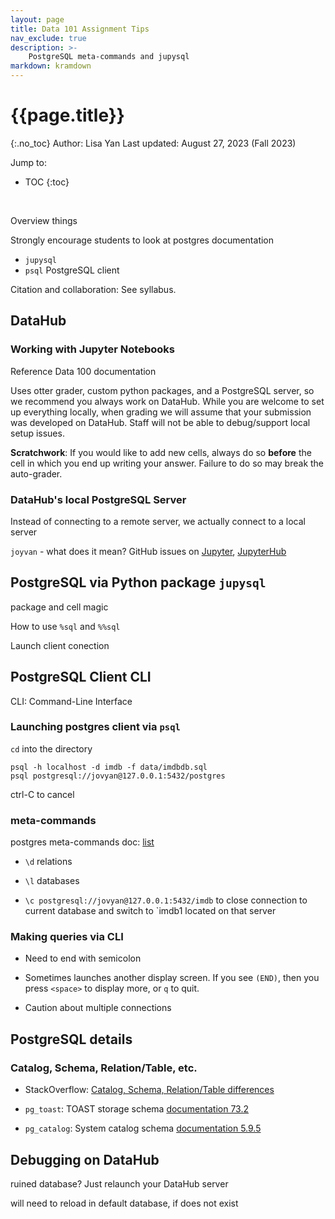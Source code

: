 ```yaml
---
layout: page
title: Data 101 Assignment Tips
nav_exclude: true
description: >-
    PostgreSQL meta-commands and jupysql
markdown: kramdown
---
```


# {{page.title}}
{:.no_toc}
Author: Lisa Yan
Last updated: August 27, 2023 (Fall 2023)

Jump to:
* TOC
{:toc}

<br>

Overview things

Strongly encourage students to look at postgres documentation

* `jupysql`
* `psql` PostgreSQL client

Citation and collaboration: See syllabus.

## DataHub

### Working with Jupyter Notebooks

Reference Data 100 documentation

Uses otter grader, custom python packages, and a PostgreSQL server, so we recommend you always work on DataHub. While you are welcome to set up everything locally, when grading we will assume that your submission was developed on DataHub. Staff will not be able to debug/support local setup issues.

**Scratchwork**: If you would like to add new cells, always do so **before** the cell in which you end up writing your answer. Failure to do so may break the auto-grader.

### DataHub's local PostgreSQL Server

Instead of connecting to a remote server, we actually connect to a local server

`joyvan` - what does it mean? GitHub issues on [Jupyter](https://github.com/jupyter/docker-stacks/issues/358), [JupyterHub](https://github.com/jupyterhub/repo2docker/issues/366)


## PostgreSQL via Python package `jupysql`

package and cell magic

How to use `%sql` and `%%sql`

Launch client conection

## PostgreSQL Client CLI

CLI: Command-Line Interface

### Launching postgres client via `psql`

`cd` into the directory

```
psql -h localhost -d imdb -f data/imdbdb.sql
psql postgresql://jovyan@127.0.0.1:5432/postgres
```

ctrl-C to cancel

### meta-commands

postgres meta-commands doc: [list](https://www.postgresql.org/docs/15/app-psql.html)

* `\d` relations
* `\l` databases



* `\c postgresql://jovyan@127.0.0.1:5432/imdb` to close connection to current database and switch to `imdb1 located on that server

### Making queries via CLI

* Need to end with semicolon
* Sometimes launches another display screen. If you see `(END)`, then you press `<space>` to display more, or `q` to quit.

* Caution about multiple connections

## PostgreSQL details

### Catalog, Schema, Relation/Table, etc.

* StackOverflow: [Catalog, Schema, Relation/Table differences](https://stackoverflow.com/questions/7022755/whats-the-difference-between-a-catalog-and-a-schema-in-a-relational-database)

* `pg_toast`: TOAST storage schema [documentation 73.2](https://www.postgresql.org/docs/current/storage-toast.html)
* `pg_catalog`: System catalog schema [documentation 5.9.5](https://www.postgresql.org/docs/current/ddl-schemas.html#DDL-SCHEMAS-CATALOG)

## Debugging on DataHub

ruined database? Just relaunch your DataHub server

will need to reload in default database, if does not exist
